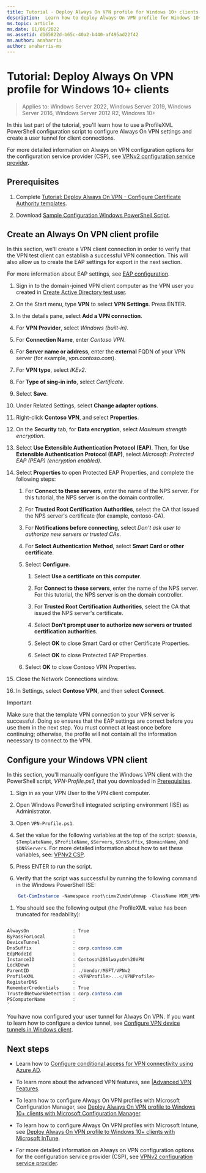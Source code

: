 ```yaml
---
title: Tutorial - Deploy Always On VPN profile for Windows 10+ clients
description:  Learn how to deploy Always On VPN profile for Windows 10+ clients
ms.topic: article
ms.date: 01/06/2022
ms.assetid: d165822d-b65c-40a2-b440-af495ad22f42
ms.author: anaharris
author: anaharris-ms
---
```

# Tutorial: Deploy Always On VPN profile for Windows 10+ clients

>Applies to: Windows Server 2022, Windows Server 2019, Windows Server 2016, Windows Server 2012 R2, Windows 10+

In this last part of the tutorial, you'll learn how to use a ProfileXML PowerShell configuration script to configure Always On VPN settings and create a user tunnel for client connections.

For more detailed information on Always on VPN configuration options for the configuration service provider (CSP), see [VPNv2 configuration service provider](/windows/client-management/mdm/vpnv2-csp).

## Prerequisites

1. Complete [Tutorial: Deploy Always On VPN - Configure Certificate Authority templates](tutorial-aovpn-deploy-create-certificates.md).

1. Download [Sample Configuration Windows PowerShell Script](VPN-Profile.ps1).

## Create an Always On VPN client profile

In this section, we'll create a VPN client connection in order to verify that the VPN test client can establish a successful VPN connection. This will also allow us to create the EAP settings for export in the next section.  

For more information about EAP settings, see [EAP configuration](/windows/client-management/mdm/eap-configuration).

1. Sign in to the domain-joined VPN client computer as the VPN user you created in [Create Active Directory test user](tutorial-aovpn-deploy-setup.md#create-vpn-user-and-group).

1. On the Start menu, type **VPN** to select **VPN Settings**. Press ENTER.

1. In the details pane, select **Add a VPN connection**.

1. For **VPN Provider**, select *Windows (built-in)*.

1. For **Connection Name**, enter *Contoso VPN*.

1. For **Server name or address**, enter the **external** FQDN of your VPN server (for example, *vpn.contoso.com*).

1. For **VPN type**, select *IKEv2*.

1. For **Type of sing-in info**, select *Certificate*.

1. Select **Save**.

1. Under Related Settings, select **Change adapter options**.

1. Right-click **Contoso VPN**, and select **Properties**.

1. On the **Security** tab, for **Data encryption**, select *Maximum strength encryption*.

1. Select **Use Extensible Authentication Protocol (EAP)**. Then, for **Use Extensible Authentication Protocol (EAP)**, select *Microsoft: Protected EAP (PEAP) (encryption enabled)*.

1. Select **Properties** to open Protected EAP Properties, and complete the following steps:

    1. For **Connect to these servers**, enter the name of the NPS server. For this tutorial, the NPS server is on the domain controller.

    1. For **Trusted Root Certification Authorities**, select the CA that issued the NPS server's certificate (for example, contoso-CA).

    1. For **Notifications before connecting**, select *Don't ask user to authorize new servers or trusted CAs*.

    1. For **Select Authentication Method**, select **Smart Card or other certificate**.
  
    1. Select **Configure**.

        1. Select **Use a certificate on this computer**.

        1. For **Connect to these servers**, enter the name of the NPS server. For this tutorial, the NPS server is on the domain controller.

        1. For **Trusted Root Certification Authorities**, select the CA that issued the NPS server's certificate.

        1. Select **Don't prompt user to authorize new servers or trusted certification authorities**.

        1. Select **OK** to close Smart Card or other Certificate Properties.

        1. Select **OK** to close Protected EAP Properties.

    1. Select **OK** to close Contoso VPN Properties.

1. Close the Network Connections window.

1. In Settings, select **Contoso VPN**, and then select **Connect**.

>[!IMPORTANT]
>Make sure that the template VPN connection to your VPN server is successful. Doing so ensures that the EAP settings are correct before you use them in the next step. You must connect at least once before continuing; otherwise, the profile will not contain all the information necessary to connect to the VPN.

## Configure your Windows VPN client

In this section, you'll manually configure the Windows VPN client with the PowerShell script, *VPN-Profile.ps1*, that you downloaded in [Prerequisites](#prerequisites).
  
1. Sign in as your VPN User to the VPN client computer.

1. Open Windows PowerShell integrated scripting environment (ISE) as Administrator.

1. Open `VPN-Profile.ps1`.

1. Set the value for the following variables at the top of the script: `$Domain`, `$TemplateName`, `$ProfileName`, `$Servers`, `$DnsSuffix`,  `$DomainName`, and `$DNSServers`. For more detailed information about how to set these variables, see: [VPNv2 CSP](/windows/client-management/mdm/vpnv2-csp).

1. Press ENTER to run the script.

1. Verify that the script was successful by running the following command in the Windows PowerShell ISE:

```powershell
    Get-CimInstance -Namespace root\cimv2\mdm\dmmap -ClassName MDM_VPNv2_01
```

1. You should see the following output (the ProfileXML value has been truncated for readability):

```powershell

AlwaysOn                : True
ByPassForLocal          : 
DeviceTunnel            : 
DnsSuffix               : corp.contoso.com
EdpModeId               : 
InstanceID              : Contoso%20AlwaysOn%20VPN
LockDown                : 
ParentID                : ./Vendor/MSFT/VPNv2
ProfileXML              : <VPNProfile>...</VPNProfile>
RegisterDNS             : 
RememberCredentials     : True
TrustedNetworkDetection : corp.contoso.com
PSComputerName          : 
`
```

You have now configured your user tunnel for Always On VPN. If you want to learn how to configure a device tunnel, see [Configure VPN device tunnels in Windows client](vpn/vpn-device-tunnel-config.md).

## Next steps

- Learn how to [Configure conditional access for VPN connectivity using Azure AD](vpn/ad-ca-vpn-connectivity-windows10.md).

- To learn more about the advanced VPN features, see  |[Advanced VPN Features](vpn/always-on-vpn/deploy/always-on-vpn-adv-options.md#advanced-vpn-features).

- To learn how to configure Always On VPN profiles with Microsoft Configuration Manager, see [Deploy Always On VPN profile to Windows 10+ clients with Microsoft Configuration Manager](how-to-aovpn-client-config-mgr.md).

- To learn how to configure Always On VPN profiles with Microsoft Intune, see [Deploy Always On VPN profile to Windows 10+ clients with Microsoft InTune](how-to-aovpn-client-intune.md).

- For more detailed information on Always on VPN configuration options for the configuration service provider (CSP), see [VPNv2 configuration service provider](/windows/client-management/mdm/vpnv2-csp).